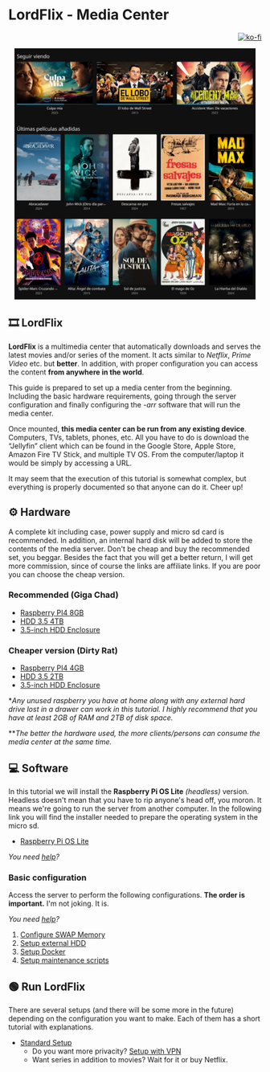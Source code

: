 # LordFlix - Media Center
<div align="right">
 
  [![ko-fi](https://ko-fi.com/img/githubbutton_sm.svg)](https://ko-fi.com/F1F314ZLPT)
</div>

<div align="center">
 <img src="assets/portada.jpg" alt="Descripción de la imagen" height="500" />
</div>

## 🎞️ LordFlix
**LordFlix** is a multimedia center that automatically downloads and serves the latest movies and/or series of the moment. It acts similar to *Netflix*, *Prime Video* etc. but **better**. In addition, with proper configuration you can access the content **from anywhere in the world**.

This guide is prepared to set up a media center from the beginning. Including the basic hardware requirements, going through the server configuration and finally configuring the *-arr* software that will run the media center.

Once mounted, **this media center can be run from any existing device**. Computers, TVs, tablets, phones, etc. All you have to do is download the “Jellyfin” client which can be found in the Google Store, Apple Store, Amazon Fire TV Stick, and multiple TV OS. From the computer/laptop it would be simply by accessing a URL.

It may seem that the execution of this tutorial is somewhat complex, but everything is properly documented so that anyone can do it. Cheer up!

## ⚙️ Hardware

A complete kit including case, power supply and micro sd card is recommended. In addition, an internal hard disk will be added to store the contents of the media server. Don't be cheap and buy the recommended set, you beggar. Besides the fact that you will get a better return, I will get more commission, since of course the links are affiliate links. If you are poor you can choose the cheap version.

### Recommended (Giga Chad)

 - [Raspberry PI4 8GB](https://amzn.to/3Yw64ol)
 - [HDD 3.5 4TB](https://amzn.to/4dSOcIV)
 - [3.5-inch HDD Enclosure](https://amzn.to/4fbvoWc)

### Cheaper version (Dirty Rat)
 
 - [Raspberry PI4 4GB](https://amzn.to/3Yuo6rf)
 - [HDD 3.5 2TB](https://amzn.to/48idO0L)
 - [3.5-inch HDD Enclosure](https://amzn.to/4hdaeZK)

**Any unused raspberry you have at home along with any external hard drive lost in a drawer can work in this tutorial. I highly recommend that you have at least 2GB of RAM and 2TB of disk space.*

***The better the hardware used, the more clients/persons can consume the media center at the same time.*

## 💻 Software

In this tutorial we will install the **Raspberry Pi OS Lite** *(headless)* version. Headless doesn't mean that you have to rip anyone's head off, you moron. It means we're going to run the server from another computer. In the following link you will find the installer needed to prepare the operating system in the micro sd.

  - [Raspberry Pi OS Lite](https://www.raspberrypi.com/software/)

  *You need [help](guides/installing-os.md)?*

### Basic configuration

Access the server to perform the following configurations. **The order is important.** I'm not joking. It is.

*You need [help](guides/connect-via-ssh.md)?*

 1. [Configure SWAP Memory](guides/configure-swap.md)
 2. [Setup external HDD](guides/setup-ext-hdd.md)
 3. [Setup Docker](guides/setup-docker.md)
 4. [Setup maintenance scripts](scripts/README.md)

## 🟢 Run LordFlix

There are several setups (and there will be some more in the future) depending on the configuration you want to make. Each of them has a short tutorial with explanations.

- [Standard Setup](docker-compose/README.md)
  - Do you want more privacity? [Setup with VPN](docker-compose/vpn/README.md)
  - Want series in addition to movies? Wait for it or buy Netflix.

